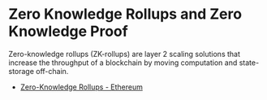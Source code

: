 # Zero Knowledge Rollups and Zero Knowledge Proof

Zero-knowledge rollups (ZK-rollups) are layer 2 scaling solutions that increase the throughput of a blockchain by moving computation and state-storage off-chain.

- [Zero-Knowledge Rollups - Ethereum](https://ethereum.org/en/developers/docs/scaling/zk-rollups)
